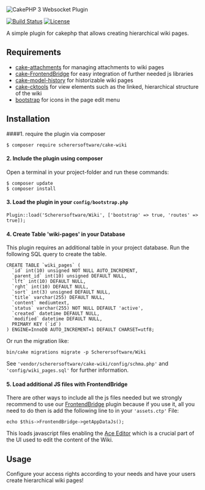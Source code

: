 ![CakePHP 3 Websocket  Plugin](https://raw.githubusercontent.com/scherersoftware/cake-wiki/master/cake-wiki.png)

[![Build Status](https://travis-ci.org/scherersoftware/cake-wiki.svg?branch=master)](https://travis-ci.org/scherersoftware/cake-wiki)
[![License](https://img.shields.io/badge/license-MIT-brightgreen.svg?style=flat-square)](LICENSE.txt)

A simple plugin for cakephp that allows creating hierarchical wiki pages.

## Requirements

- [cake-attachments](https://github.com/scherersoftware/cake-attachments)
for managing attachments to wiki pages
- [cake-FrontendBridge](https://github.com/scherersoftware/cake-frontend-bridge)
for easy integration of further needed js libraries
- [cake-model-history](https://github.com/scherersoftware/cake-model-history)
for historizable wiki pages
- [cake-cktools](https://github.com/scherersoftware/cake-cktools)
for view elements such as the linked, hierarchical structure of the wiki
- [bootstrap](http://getbootstrap.com/components/)
for icons in the page edit menu

## Installation

####1. require the plugin via composer

```
$ composer require scherersoftware/cake-wiki
```

#### 2. Include the plugin using composer
Open a terminal in your project-folder and run these commands:

```
$ composer update
$ composer install
```

#### 3. Load the plugin in your `config/bootstrap.php`

```
Plugin::load('Scherersoftware/Wiki', ['bootstrap' => true, 'routes' => true]);
```

#### 4. Create Table 'wiki-pages' in your Database

This plugin requires an additional table in your project database. Run the following SQL query to create the table.

```
CREATE TABLE `wiki_pages` (
  `id` int(10) unsigned NOT NULL AUTO_INCREMENT,
  `parent_id` int(10) unsigned DEFAULT NULL,
  `lft` int(10) DEFAULT NULL,
  `rght` int(10) DEFAULT NULL,
  `sort` int(3) unsigned DEFAULT NULL,
  `title` varchar(255) DEFAULT NULL,
  `content` mediumtext,
  `status` varchar(255) NOT NULL DEFAULT 'active',
  `created` datetime DEFAULT NULL,
  `modified` datetime DEFAULT NULL,
  PRIMARY KEY (`id`)
) ENGINE=InnoDB AUTO_INCREMENT=1 DEFAULT CHARSET=utf8;
```
Or run the migration like:

`bin/cake migrations migrate -p Scherersoftware/Wiki`


See `'vendor/scherersoftware/cake-wiki/config/schma.php'` and `'config/wiki_pages.sql'` for further information.

#### 5. Load additional JS files with FrontendBridge
There are other ways to include all the js files needed but we strongly recommend to use our [FrontendBridge](https://github.com/scherersoftware/cake-frontend-bridge) plugin because if you use it, all you need to do then is add the following line to in your `'assets.ctp'` File:

```
echo $this->FrontendBridge->getAppDataJs();
```

This loads javascript files enabling the [Ace Editor](https://ace.c9.io/#nav=about) which is a crucial part of the UI used to edit the content of the Wiki.

## Usage

Configure your access rights according to your needs and have your users create hierarchical wiki pages!
